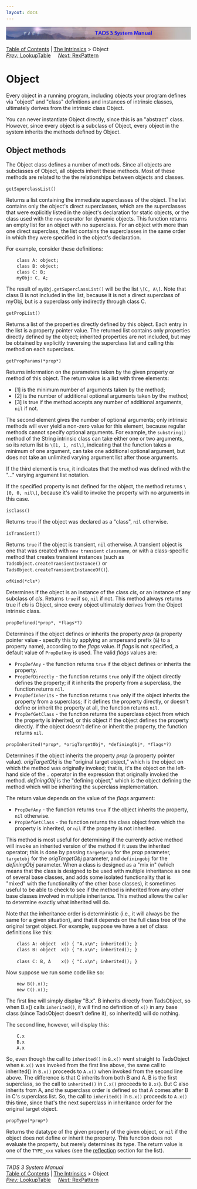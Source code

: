 ```yaml
---
layout: docs
---
```

<div class="topbar">

<img src="topbar.jpg" data-border="0" />

</div>

<div class="nav">

<a href="toc.html" class="nav">Table of Contents</a> \|
<a href="builtins.html" class="nav">The Intrinsics</a> \> Object  
<span class="navnp"><a href="lookup.html" class="nav"><em>Prev:</em> LookupTable</a>
    <a href="rexpat.html" class="nav"><em>Next:</em> RexPattern</a>    
</span>

</div>



# Object

Every object in a running program, including objects your program
defines via "object" and "class" definitions and instances of intrinsic
classes, ultimately derives from the intrinsic class Object.

You can never instantiate Object directly, since this is an "abstract"
class. However, since every object is a subclass of Object, every object
in the system inherits the methods defined by Object.

## Object methods

The Object class defines a number of methods. Since all objects are
subclasses of Object, all objects inherit these methods. Most of these
methods are related to the the relationships between objects and
classes.

`getSuperclassList()`

<div class="fdef">

Returns a list containing the immediate superclasses of the object. The
list contains only the object's direct superclasses, which are the
superclasses that were explicitly listed in the object's declaration for
static objects, or the class used with the `new`
operator for dynamic objects. This function returns an empty list for an
object with no superclass. For an object with more than one direct
superclass, the list contains the superclasses in the same order in
which they were specified in the object's declaration.

For example, consider these definitions:

```
    class A: object;
    class B: object;
    class C: B;
    myObj: C, A;
```

The result of `myObj.getSuperclassList()` will
be the list `\[C, A\]`. Note that class B is not
included in the list, because it is not a direct superclass of myObj,
but is a superclass only indirectly through class C.



`getPropList()`

<div class="fdef">

Returns a list of the properties directly defined by this object. Each
entry in the list is a property pointer value. The returned list
contains only properties directly defined by the object; inherited
properties are not included, but may be obtained by explicitly
traversing the superclass list and calling this method on each
superclass.

</div>

<span id="getPropParams"></span>

`getPropParams(*prop*)`

<div class="fdef">

Returns information on the parameters taken by the given property or
method of this object. The return value is a list with three elements:

- \[1\] is the minimum number of arguments taken by the method;
- \[2\] is the number of additional optional arguments taken by the
  method;
- \[3\] is true if the method accepts any number of additional
  arguments, `nil` if not.

The second element gives the number of optional arguments; only
intrinsic methods will ever yield a non-zero value for this element,
because regular methods cannot specify optional arguments. For example,
the `substring()` method of the String intrinsic
class can take either one or two arguments, so its return list is
`\[1, 1, nil\]`, indicating that the function
takes a minimum of one argument, can take one additional optional
argument, but does not take an unlimited varying argument list after
those arguments.

If the third element is `true`, it indicates
that the method was defined with the "..." varying argument list
notation.

If the specified property is not defined for the object, the method
returns `\[0, 0, nil\]`, because it's valid to
invoke the property with no arguments in this case.

</div>

`isClass()`

<div class="fdef">

Returns `true` if the object was declared as a
"class", `nil` otherwise.

</div>

`isTransient()`

<div class="fdef">

Returns `true` if the object is transient,
`nil` otherwise. A transient object is one that
was created with `new transient`
*`classname`*, or with a class-specific method
that creates transient instances (such as
`TadsObject.createTransientInstance()` or
`TadsObject.createTransientInstanceOf()`).

</div>

`ofKind(*cls*)`

<div class="fdef">

Determines if the object is an instance of the class *cls*, or an
instance of any subclass of *cls*. Returns
`true` if so, `nil` if
not. This method always returns true if *cls* is Object, since every
object ultimately derives from the Object intrinsic class.

</div>

`propDefined(*prop*, *flags*?)`

<div class="fdef">

Determines if the object defines or inherits the property *prop* (a
property pointer value - specify this by applying an ampersand prefix
(`&`) to a property name), according to the
*flags* value. If *flags* is not specified, a default value of
`PropDefAny` is used. The valid *flags* values
are:

- `PropDefAny` - the function returns
  `true` if the object defines or inherits the
  property.
- `PropDefDirectly` - the function returns
  `true` only if the object directly defines the
  property; if it inherits the property from a superclass, the function
  returns `nil`.
- `PropDefInherits` - the function returns
  `true` only if the object inherits the
  property from a superclass; if it defines the property directly, or
  doesn't define or inherit the property at all, the function returns
  `nil`.
- `PropDefGetClass` - the function returns the
  superclass object from which the property is inherited, or this object
  if the object defines the property directly. If the object doesn't
  define or inherit the property, the function returns
  `nil`.

</div>

`propInherited(*prop*, *origTargetObj*, *definingObj*,
*flags*?)`

<div class="fdef">

Determines if the object inherits the property *prop* (a property
pointer value). *origTargetObj* is the "original target object," which
is the object on which the method was originally invoked; that is, it's
the object on the left-hand side of the `.`
operator in the expression that originally invoked the method.
*definingObj* is the "defining object," which is the object defining the
method which will be inheriting the superclass implementation.

The return value depends on the value of the *flags* argument:

- `PropDefAny` - the function returns
  `true` if the object inherits the property,
  `nil` otherwise.
- `PropDefGetClass` - the function returns the
  class object from which the property is inherited, or
  `nil` if the property is not inherited.

This method is most useful for determining if the currently active
method will invoke an inherited version of the method if it uses the
inherited operator; this is done by passing
`targetprop` for the *prop* parameter,
`targetobj` for the *origTargetObj* parameter,
and `definingobj` for the *definingObj*
parameter. When a class is designed as a "mix in" (which means that the
class is designed to be used with multiple inheritance as one of several
base classes, and adds some isolated functionality that is "mixed" with
the functionality of the other base classes), it sometimes useful to be
able to check to see if the method is inherited from any other base
classes involved in multiple inheritance. This method allows the caller
to determine exactly what inherited will do.

Note that the inheritance order is deterministic (i.e., it will always
be the same for a given situation), and that it depends on the full
class tree of the original target object. For example, suppose we have a
set of class definitions like this:

```
    class A: object  x() { "A.x\n"; inherited(); }
    class B: object  x() { "B.x\n"; inherited(); }

    class C: B, A    x() { "C.x\n"; inherited(); }
```

Now suppose we run some code like so:

```
    new B().x();
    new C().x();
```

The first line will simply display "B.x". B inherits directly from
TadsObject, so when B.x() calls `inherited()`,
it will find no definition of `x()` in any base
class (since TadsObject doesn't define it), so inherited() will do
nothing.

The second line, however, will display this:

```
    C.x
    B.x
    A.x
```

So, even though the call to `inherited()` in
`B.x()` went straight to TadsObject when
`B.x()` was invoked from the first line above,
the same call to inherited() in `B.x()` proceeds
to `A.x()` when invoked from the second line
above. The difference is that C inherits from both B and A. B is the
first superclass, so the call to `inherited()`
in `C.x()` proceeds to
`B.x(`). But C also inherits from A, and the
superclass order is defined so that A comes after B in C's superclass
list. So, the call to `inherited()` in
`B.x()` proceeds to
`A.x()` this time, since that's the next
superclass in inheritance order for the original target object.

</div>

`propType(*prop*)`

<div class="fdef">

Returns the datatype of the given property of the given object, or
`nil` if the object does not define or inherit
the property. This function does not evaluate the property, but merely
determines its type. The return value is one of the
`TYPE_xxx` values (see the
[reflection](reflect.html) section for the list).

</div>

</div>

------------------------------------------------------------------------

<div class="navb">

*TADS 3 System Manual*  
<a href="toc.html" class="nav">Table of Contents</a> \|
<a href="builtins.html" class="nav">The Intrinsics</a> \> Object  
<span class="navnp"><a href="lookup.html" class="nav"><em>Prev:</em> LookupTable</a>
    <a href="rexpat.html" class="nav"><em>Next:</em> RexPattern</a>    
</span>

</div>
